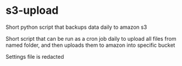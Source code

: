 s3-upload
=========

Short python script that backups data daily to amazon s3

Short script that can be run as a cron job daily to upload all files from 
named folder, and then uploads them to amazon into specific bucket

Settings file is redacted